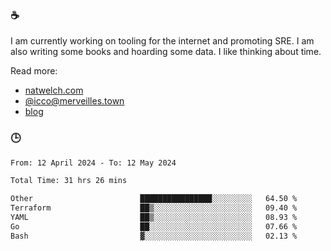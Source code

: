 ### ☕

I am currently working on tooling for the internet and promoting SRE. I am also writing some books and hoarding some data. I like thinking about time. 

Read more:

 - [natwelch.com](https://natwelch.com)
 - [@icco@merveilles.town](https://merveilles.town/@icco)
 - [blog](https://writing.natwelch.com)

### 🕒

<!--START_SECTION:waka-->

```txt
From: 12 April 2024 - To: 12 May 2024

Total Time: 31 hrs 26 mins

Other                        ████████████████░░░░░░░░░   64.50 %
Terraform                    ██▒░░░░░░░░░░░░░░░░░░░░░░   09.40 %
YAML                         ██▒░░░░░░░░░░░░░░░░░░░░░░   08.93 %
Go                           ██░░░░░░░░░░░░░░░░░░░░░░░   07.66 %
Bash                         ▓░░░░░░░░░░░░░░░░░░░░░░░░   02.13 %
```

<!--END_SECTION:waka-->
